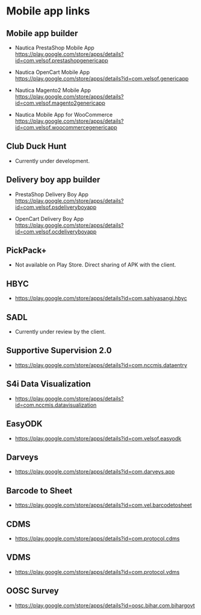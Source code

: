# Mobile app links 

## Mobile app builder 
- Nautica PrestaShop Mobile App
<br /> https://play.google.com/store/apps/details?id=com.velsof.prestashopgenericapp

- Nautica OpenCart Mobile App
<br /> https://play.google.com/store/apps/details?id=com.velsof.genericapp
  
- Nautica Magento2 Mobile App
<br /> https://play.google.com/store/apps/details?id=com.velsof.magento2genericapp

- Nautica Mobile App for WooCommerce
<br /> https://play.google.com/store/apps/details?id=com.velsof.woocommercegenericapp

## Club Duck Hunt
- Currently under development. 

## Delivery boy app builder 
- PrestaShop Delivery Boy App
<br /> https://play.google.com/store/apps/details?id=com.velsof.psdeliveryboyapp

- OpenCart Delivery Boy App
<br /> https://play.google.com/store/apps/details?id=com.velsof.ocdeliveryboyapp
  
## PickPack+
- Not available on Play Store. Direct sharing of APK with the client. 
  
## HBYC
- https://play.google.com/store/apps/details?id=com.sahiyasangi.hbyc

## SADL
- Currently under review by the client. 

## Supportive Supervision 2.0
- https://play.google.com/store/apps/details?id=com.nccmis.dataentry

## S4i Data Visualization
- https://play.google.com/store/apps/details?id=com.nccmis.datavisualization

## EasyODK
- https://play.google.com/store/apps/details?id=com.velsof.easyodk

## Darveys
- https://play.google.com/store/apps/details?id=com.darveys.app

## Barcode to Sheet
- https://play.google.com/store/apps/details?id=com.vel.barcodetosheet

## CDMS
- https://play.google.com/store/apps/details?id=com.protocol.cdms

## VDMS
- https://play.google.com/store/apps/details?id=com.protocol.vdms

## OOSC Survey
- https://play.google.com/store/apps/details?id=oosc.bihar.com.bihargovt
